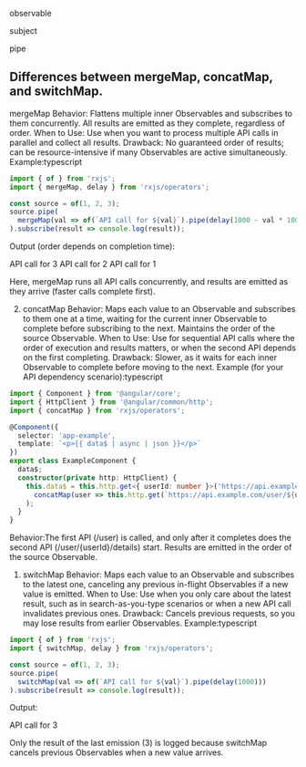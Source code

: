 observable

subject

pipe


## Differences between mergeMap, concatMap, and switchMap.
mergeMap
Behavior: Flattens multiple inner Observables and subscribes to them concurrently. All results are emitted as they complete, regardless of order.
When to Use: Use when you want to process multiple API calls in parallel and collect all results.
Drawback: No guaranteed order of results; can be resource-intensive if many Observables are active simultaneously.
Example:typescript
```typescript
import { of } from 'rxjs';
import { mergeMap, delay } from 'rxjs/operators';

const source = of(1, 2, 3);
source.pipe(
  mergeMap(val => of(`API call for ${val}`).pipe(delay(1000 - val * 100))) // Simulate faster response for higher values
).subscribe(result => console.log(result));

```

Output (order depends on completion time):

API call for 3
API call for 2
API call for 1

Here, mergeMap runs all API calls concurrently, and results are emitted as they arrive (faster calls complete first).

2. concatMap
Behavior: Maps each value to an Observable and subscribes to them one at a time, waiting for the current inner Observable to complete before subscribing to the next. Maintains the order of the source Observable.
When to Use: Use for sequential API calls where the order of execution and results matters, or when the second API depends on the first completing.
Drawback: Slower, as it waits for each inner Observable to complete before moving to the next.
Example (for your API dependency scenario):typescript

```typescript
import { Component } from '@angular/core';
import { HttpClient } from '@angular/common/http';
import { concatMap } from 'rxjs/operators';

@Component({
  selector: 'app-example',
  template: `<p>{{ data$ | async | json }}</p>`
})
export class ExampleComponent {
  data$;
  constructor(private http: HttpClient) {
    this.data$ = this.http.get<{ userId: number }>('https://api.example.com/user').pipe(
      concatMap(user => this.http.get(`https://api.example.com/user/${user.userId}/details`))
    );
  }
}
```

Behavior:The first API (/user) is called, and only after it completes does the second API (/user/{userId}/details) start.
Results are emitted in the order of the source Observable.

1. switchMap
Behavior: Maps each value to an Observable and subscribes to the latest one, canceling any previous in-flight Observables if a new value is emitted.
When to Use: Use when you only care about the latest result, such as in search-as-you-type scenarios or when a new API call invalidates previous ones.
Drawback: Cancels previous requests, so you may lose results from earlier Observables.
Example:typescript
```typescript
import { of } from 'rxjs';
import { switchMap, delay } from 'rxjs/operators';

const source = of(1, 2, 3);
source.pipe(
  switchMap(val => of(`API call for ${val}`).pipe(delay(1000)))
).subscribe(result => console.log(result));

```
Output:

API call for 3

Only the result of the last emission (3) is logged because switchMap cancels previous Observables when a new value arrives.


